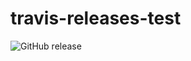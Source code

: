 # travis-releases-test

![GitHub release](https://img.shields.io/github/release/greatislander/travis-releases-test.svg)

